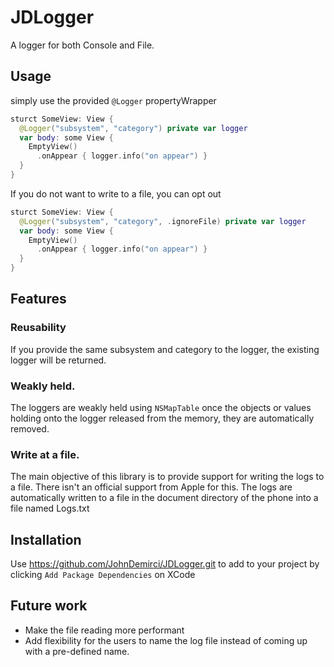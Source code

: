 # JDLogger
A logger for both Console and File.


## Usage
simply use the provided `@Logger` propertyWrapper
```swift
sturct SomeView: View {
  @Logger("subsystem", "category") private var logger
  var body: some View {
    EmptyView()
      .onAppear { logger.info("on appear") } 
  }
}
```

If you do not want to write to a file, you can opt out

```swift
sturct SomeView: View {
  @Logger("subsystem", "category", .ignoreFile) private var logger
  var body: some View {
    EmptyView()
      .onAppear { logger.info("on appear") } 
  }
}
```

## Features

### Reusability
If you provide the same subsystem and category to the logger, the existing logger will be returned.

### Weakly held.
The loggers are weakly held using `NSMapTable` once the objects or values holding onto the logger released from the memory, they are automatically removed.

### Write at a file.
The main objective of this library is to provide support for writing the logs to a file. There isn't an official support from Apple for this.
The logs are automatically written to a file in the document directory of the phone into a file named Logs.txt

## Installation
Use https://github.com/JohnDemirci/JDLogger.git to add to your project by clicking `Add Package Dependencies` on XCode

## Future work
- Make the file reading more performant
- Add flexibility for the users to name the log file instead of coming up with a pre-defined name.
